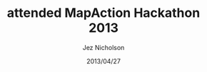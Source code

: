 ---
title: attended MapAction Hackathon 2013
date: 2013/04/27
tags: [events, geo, mapaction]
author: Jez Nicholson
---
